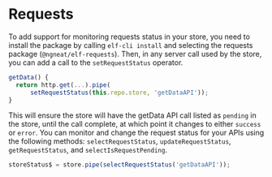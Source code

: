 # Requests

To add support for monitoring requests status in your store,
you need to install the package by calling `elf-cli install` and selecting the requests package (`@ngneat/elf-requests`).
Then, in any server call used by the store, you can add a call to the `setRequestStatus` operator.

```ts
getData() {
  return http.get(...).pipe(
      setRequestStatus(this.repo.store, 'getDataAPI'));
}
```

This will ensure the store will have the getData API call listed as `pending` in the store, until the call complete,
at which point it changes to either `success` or `error`. You can monitor and change the request status for your APIs
using the following methods: `selectRequestStatus`, `updateRequestStatus`, `getRequestStatus`, and `selectIsRequestPending`.

```ts
storeStatus$ = store.pipe(selectRequestStatus('getDataAPI'));
```
